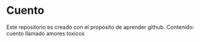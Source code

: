 # Cuento
Este repositorio es creado con el propósito de aprender github. Contenido: cuento llamado amores toxicos
